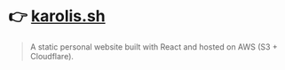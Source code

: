 # 👉 [karolis.sh](https://karolis.sh/)

> A static personal website built with React and hosted on AWS (S3 + Cloudflare).
